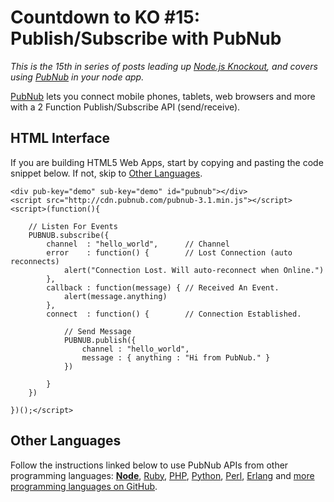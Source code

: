 # Countdown to KO #15: Publish/Subscribe with PubNub

*This is the 15th in series of posts leading up [Node.js Knockout][1],
and covers using [PubNub][] in your node app.*

[1]: http://nodeknockout.com
[PubNub]: http://www.pubnub.com

[PubNub][] lets you connect mobile phones, tablets, web browsers and more
with a 2 Function Publish/Subscribe API (send/receive).

## HTML Interface

If you are building HTML5 Web Apps, start by copying and pasting the
code snippet below. If not, skip to [Other Languages][].

    <div pub-key="demo" sub-key="demo" id="pubnub"></div>
    <script src="http://cdn.pubnub.com/pubnub-3.1.min.js"></script>
    <script>(function(){

        // Listen For Events
        PUBNUB.subscribe({
            channel  : "hello_world",      // Channel
            error    : function() {        // Lost Connection (auto reconnects)
                alert("Connection Lost. Will auto-reconnect when Online.")
            },
            callback : function(message) { // Received An Event.
                alert(message.anything)
            },
            connect  : function() {        // Connection Established.

                // Send Message
                PUBNUB.publish({
                    channel : "hello_world",
                    message : { anything : "Hi from PubNub." }
                })

            }
        })

    })();</script>

<h2 id="pubnub-other-languages">Other Languages</h2>

Follow the instructions linked below to use PubNub APIs from other
programming languages: **[Node][]**, [Ruby][], [PHP][], [Python][],
[Perl][], [Erlang][] and [more programming languages on GitHub][].

[Other Languages]: #pubnub-other-languages
[Node]: https://github.com/pubnub/pubnub-api/tree/master/nodejs
[Ruby]: https://github.com/pubnub/pubnub-api/tree/master/ruby
[PHP]: https://github.com/pubnub/pubnub-api/tree/master/php
[Python]: https://github.com/pubnub/pubnub-api/tree/master/python
[Perl]: https://github.com/pubnub/pubnub-api/tree/master/perl5
[Erlang]: https://github.com/pubnub/pubnub-api/tree/master/erlang
[more programming languages on GitHub]: https://github.com/pubnub/pubnub-api
